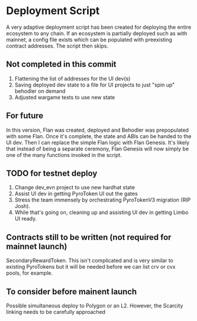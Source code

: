 # Deployment Script 
A very adaptive deployment script has been created for deploying the entire ecosystem to any chain. If an ecosystem is partially deployed such as with mainnet, a config file exists which can be populated with preexisting contract addresses. The script then skips.

## Not completed in this commit
1. Flattening the list of addresses for the UI dev(s)
2. Saving deployed dev state to a file for UI projects to just "spin up" behodler on demand
3. Adjusted wargame tests to use new state

## For future
In this version, Flan was created, deployed and Behodler was prepopulated with some Flan. Once it's complete, the state and ABIs can be handed to the UI dev. Then I can replace the simple Flan logic with Flan Genesis. It's likely that instead of being a separate ceremony, Flan Genesis will now simply be one of the many functions invoked in the script.

## TODO for testnet deploy
1. Change dev_evn project to use new hardhat state
2. Assist UI dev in getting PyroToken UI out the gates
3. Stress the team immensely by orchestrating PyroTokenV3 migration (RIP Josh).
4. While that's going on, cleaning up and assisting UI dev in getting Limbo UI ready.

## Contracts still to be written (not required for mainnet launch)
 SecondaryRewardToken. This isn't complicated and is very similar to existing PyroTokens but it will be needed before we can list crv or cvx pools, for example.

## To consider before mainent launch
 Possible simultaneous deploy to Polygon or an L2. However, the Scarcity linking needs to be carefully approached
